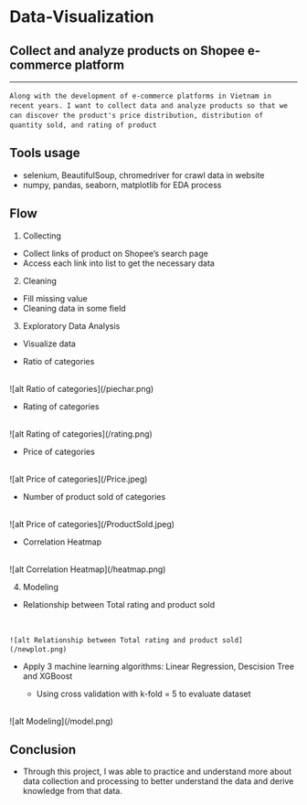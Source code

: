 # Data-Visualization
## Collect and analyze products on Shopee e-commerce platform

<hr />

``Along with the development of e-commerce platforms in Vietnam in recent years. I want to collect data and analyze products so that we can discover the product's price distribution, distribution of quantity sold, and rating of product``

## Tools usage
- selenium, BeautifulSoup, chromedriver for crawl data in website
- numpy, pandas, seaborn, matplotlib for EDA process

## Flow
1. Collecting
- Collect links of product on Shopee’s search page
- Access each link into list to get the necessary data

2. Cleaning
- Fill missing value 
- Cleaning data in some field 

3. Exploratory Data Analysis
- Visualize data

- Ratio of categories
<br>
![alt Ratio of categories](/piechar.png) 

- Rating of categories
<br>
![alt Rating of categories](/rating.png) 

- Price of categories
<br>
![alt Price of categories](/Price.jpeg) 

- Number of product sold of categories
<br>
![alt Price of categories](/ProductSold.jpeg) 

- Correlation Heatmap
<br>
![alt Correlation Heatmap](/heatmap.png) 

4. Modeling
- Relationship between Total rating and product sold
<br>

    ![alt Relationship between Total rating and product sold](/newplot.png) 

- Apply 3 machine learning algorithms: Linear Regression, Descision Tree and XGBoost

    + Using cross validation with k-fold = 5 to evaluate dataset

<br>
![alt Modeling](/model.png) 

## Conclusion
- Through this project, I was able to practice and understand more about data collection and processing to better understand the data and derive knowledge from that data.



